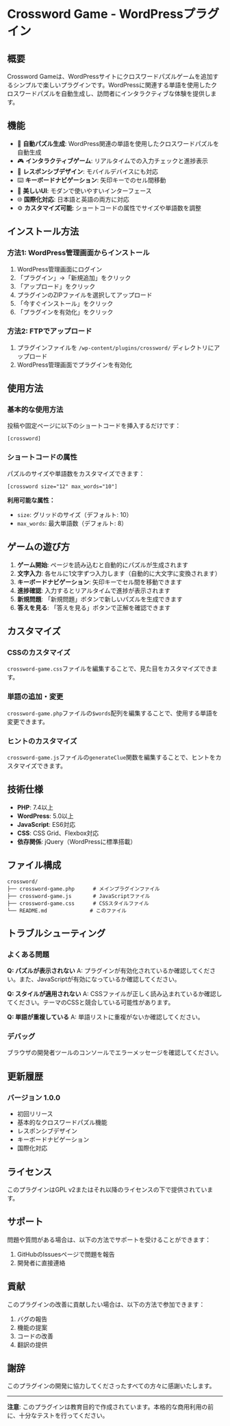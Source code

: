 # Crossword Game - WordPressプラグイン

## 概要

Crossword Gameは、WordPressサイトにクロスワードパズルゲームを追加するシンプルで楽しいプラグインです。WordPressに関連する単語を使用したクロスワードパズルを自動生成し、訪問者にインタラクティブな体験を提供します。

## 機能

- 🎯 **自動パズル生成**: WordPress関連の単語を使用したクロスワードパズルを自動生成
- 🎮 **インタラクティブゲーム**: リアルタイムでの入力チェックと進捗表示
- 📱 **レスポンシブデザイン**: モバイルデバイスにも対応
- ⌨️ **キーボードナビゲーション**: 矢印キーでのセル間移動
- 🎨 **美しいUI**: モダンで使いやすいインターフェース
- 🌐 **国際化対応**: 日本語と英語の両方に対応
- ⚙️ **カスタマイズ可能**: ショートコードの属性でサイズや単語数を調整

## インストール方法

### 方法1: WordPress管理画面からインストール

1. WordPress管理画面にログイン
2. 「プラグイン」→「新規追加」をクリック
3. 「アップロード」をクリック
4. プラグインのZIPファイルを選択してアップロード
5. 「今すぐインストール」をクリック
6. 「プラグインを有効化」をクリック

### 方法2: FTPでアップロード

1. プラグインファイルを `/wp-content/plugins/crossword/` ディレクトリにアップロード
2. WordPress管理画面でプラグインを有効化

## 使用方法

### 基本的な使用方法

投稿や固定ページに以下のショートコードを挿入するだけです：

```
[crossword]
```

### ショートコードの属性

パズルのサイズや単語数をカスタマイズできます：

```
[crossword size="12" max_words="10"]
```

**利用可能な属性：**
- `size`: グリッドのサイズ（デフォルト: 10）
- `max_words`: 最大単語数（デフォルト: 8）

## ゲームの遊び方

1. **ゲーム開始**: ページを読み込むと自動的にパズルが生成されます
2. **文字入力**: 各セルに1文字ずつ入力します（自動的に大文字に変換されます）
3. **キーボードナビゲーション**: 矢印キーでセル間を移動できます
4. **進捗確認**: 入力するとリアルタイムで進捗が表示されます
5. **新規問題**: 「新規問題」ボタンで新しいパズルを生成できます
6. **答えを見る**: 「答えを見る」ボタンで正解を確認できます

## カスタマイズ

### CSSのカスタマイズ

`crossword-game.css`ファイルを編集することで、見た目をカスタマイズできます。

### 単語の追加・変更

`crossword-game.php`ファイルの`$words`配列を編集することで、使用する単語を変更できます。

### ヒントのカスタマイズ

`crossword-game.js`ファイルの`generateClue`関数を編集することで、ヒントをカスタマイズできます。

## 技術仕様

- **PHP**: 7.4以上
- **WordPress**: 5.0以上
- **JavaScript**: ES6対応
- **CSS**: CSS Grid、Flexbox対応
- **依存関係**: jQuery（WordPressに標準搭載）

## ファイル構成

```
crossword/
├── crossword-game.php      # メインプラグインファイル
├── crossword-game.js       # JavaScriptファイル
├── crossword-game.css      # CSSスタイルファイル
└── README.md              # このファイル
```

## トラブルシューティング

### よくある問題

**Q: パズルが表示されない**
A: プラグインが有効化されているか確認してください。また、JavaScriptが有効になっているか確認してください。

**Q: スタイルが適用されない**
A: CSSファイルが正しく読み込まれているか確認してください。テーマのCSSと競合している可能性があります。

**Q: 単語が重複している**
A: 単語リストに重複がないか確認してください。

### デバッグ

ブラウザの開発者ツールのコンソールでエラーメッセージを確認してください。

## 更新履歴

### バージョン 1.0.0
- 初回リリース
- 基本的なクロスワードパズル機能
- レスポンシブデザイン
- キーボードナビゲーション
- 国際化対応

## ライセンス

このプラグインはGPL v2またはそれ以降のライセンスの下で提供されています。

## サポート

問題や質問がある場合は、以下の方法でサポートを受けることができます：

1. GitHubのIssuesページで問題を報告
2. 開発者に直接連絡

## 貢献

このプラグインの改善に貢献したい場合は、以下の方法で参加できます：

1. バグの報告
2. 機能の提案
3. コードの改善
4. 翻訳の提供

## 謝辞

このプラグインの開発に協力してくださったすべての方々に感謝いたします。

---

**注意**: このプラグインは教育目的で作成されています。本格的な商用利用の前に、十分なテストを行ってください。

